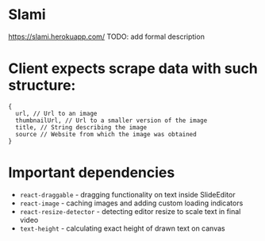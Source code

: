 # Slami
https://slami.herokuapp.com/
TODO: add formal description

# Client expects scrape data with such structure:
```
{
  url, // Url to an image
  thumbnailUrl, // Url to a smaller version of the image
  title, // String describing the image
  source // Website from which the image was obtained
}
```

# Important dependencies

 - `react-draggable` - dragging functionality on text inside SlideEditor
 - `react-image` - caching images and adding custom loading indicators
 - `react-resize-detector` - detecting editor resize to scale text in final video
 - `text-height` - calculating exact height of drawn text on canvas